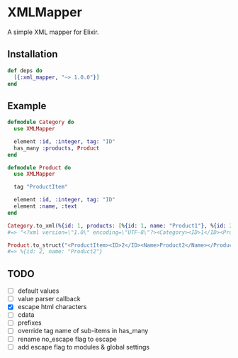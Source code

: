 # XMLMapper

A simple XML mapper for Elixir.

## Installation

```elixir
def deps do
  [{:xml_mapper, "~> 1.0.0"}]
end
```

## Example
```elixir
defmodule Category do
  use XMLMapper

  element :id, :integer, tag: "ID"
  has_many :products, Product
end

defmodule Product do
  use XMLMapper

  tag "ProductItem"

  element :id, :integer, tag: "ID"
  element :name, :text
end

Category.to_xml(%{id: 1, products: [%{id: 1, name: "Product1"}, %{id: 2, name: "Product2"}]})
#=> "<?xml version=\"1.0\" encoding=\"UTF-8\"?><Category><ID>1</ID><Products><ProductItem><ID>1</ID><Name>Product1</Name></ProductItem><ProductItem><ID>2</ID><Name>Product2</Name></ProductItem></Products></Category>"

Product.to_struct("<ProductItem><ID>2</ID><Name>Product2</Name></ProductItem>")
#=> %{id: 2, name: "Product2"}
```

## TODO
- [ ] default values
- [ ] value parser callback
- [x] escape html characters
- [ ] cdata
- [ ] prefixes
- [ ] override tag name of sub-items in has_many
- [ ] rename no_escape flag to escape
- [ ] add escape flag to modules & global settings
